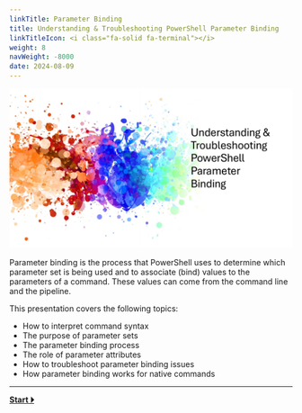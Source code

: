 ```yaml
---
linkTitle: Parameter Binding
title: Understanding & Troubleshooting PowerShell Parameter Binding
linkTitleIcon: <i class="fa-solid fa-terminal"></i>
weight: 8
navWeight: -8000
date: 2024-08-09
---
```

<!-- markdownlint-disable MD041 -->

![Understanding & Troubleshooting PowerShell Parameter Binding][01]

Parameter binding is the process that PowerShell uses to determine which parameter set is being used
and to associate (bind) values to the parameters of a command. These values can come from the
command line and the pipeline.

This presentation covers the following topics:

- How to interpret command syntax
- The purpose of parameter sets
- The parameter binding process
- The role of parameter attributes
- How to troubleshoot parameter binding issues
- How parameter binding works for native commands

---

[**Start &#x23F5;**](./slide2)

<!-- link references -->
[01]: parameter-binding.png
